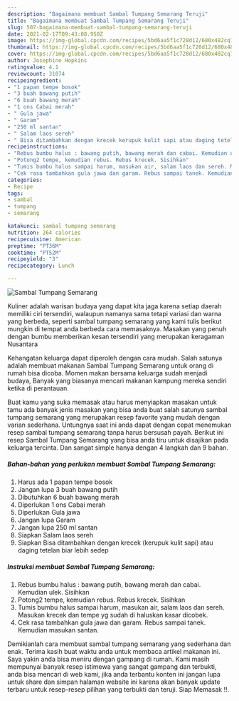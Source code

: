 ```yaml
---
description: "Bagaimana membuat Sambal Tumpang Semarang Teruji"
title: "Bagaimana membuat Sambal Tumpang Semarang Teruji"
slug: 507-bagaimana-membuat-sambal-tumpang-semarang-teruji
date: 2021-02-17T09:43:08.950Z
image: https://img-global.cpcdn.com/recipes/5bd6aa5f1c728d12/680x482cq70/sambal-tumpang-semarang-foto-resep-utama.jpg
thumbnail: https://img-global.cpcdn.com/recipes/5bd6aa5f1c728d12/680x482cq70/sambal-tumpang-semarang-foto-resep-utama.jpg
cover: https://img-global.cpcdn.com/recipes/5bd6aa5f1c728d12/680x482cq70/sambal-tumpang-semarang-foto-resep-utama.jpg
author: Josephine Hopkins
ratingvalue: 4.1
reviewcount: 31074
recipeingredient:
- "1 papan tempe bosok"
- "3 buah bawang putih"
- "6 buah bawang merah"
- "1 ons Cabai merah"
- " Gula jawa"
- " Garam"
- "250 ml santan"
- " Salam laos sereh"
- " Bisa ditambahkan dengan krecek kerupuk kulit sapi atau daging tetelan biar lebih sedep"
recipeinstructions:
- "Rebus bumbu halus : bawang putih, bawang merah dan cabai. Kemudian ulek. Sisihkan"
- "Potong2 tempe, kemudian rebus. Rebus krecek. Sisihkan"
- "Tumis bumbu halus sampai harum, masukan air, salam laos dan sereh. Masukan krecek dan tempe yg sudah di haluskan kasar dicobek."
- "Cek rasa tambahkan gula jawa dan garam. Rebus sampai tanek. Kemudian masukan santan."
categories:
- Recipe
tags:
- sambal
- tumpang
- semarang

katakunci: sambal tumpang semarang 
nutrition: 264 calories
recipecuisine: American
preptime: "PT36M"
cooktime: "PT52M"
recipeyield: "3"
recipecategory: Lunch

---
```



![Sambal Tumpang Semarang](https://img-global.cpcdn.com/recipes/5bd6aa5f1c728d12/680x482cq70/sambal-tumpang-semarang-foto-resep-utama.jpg)

Kuliner adalah warisan budaya yang dapat kita jaga karena setiap daerah memiliki ciri tersendiri, walaupun namanya sama tetapi variasi dan warna yang berbeda, seperti sambal tumpang semarang yang kami tulis berikut mungkin di tempat anda berbeda cara memasaknya. Masakan yang penuh dengan bumbu memberikan kesan tersendiri yang merupakan keragaman Nusantara

Kehangatan keluarga dapat diperoleh dengan cara mudah. Salah satunya adalah membuat makanan Sambal Tumpang Semarang untuk orang di rumah bisa dicoba. Momen makan bersama keluarga sudah menjadi budaya, Banyak yang biasanya mencari makanan kampung mereka sendiri ketika di perantauan.



Buat kamu yang suka memasak atau harus menyiapkan masakan untuk tamu ada banyak jenis masakan yang bisa anda buat salah satunya sambal tumpang semarang yang merupakan resep favorite yang mudah dengan varian sederhana. Untungnya saat ini anda dapat dengan cepat menemukan resep sambal tumpang semarang tanpa harus bersusah payah.
Berikut ini resep Sambal Tumpang Semarang yang bisa anda tiru untuk disajikan pada keluarga tercinta. Dan sangat simple hanya dengan 4 langkah dan 9 bahan.


<!--inarticleads1-->

##### Bahan-bahan yang perlukan membuat Sambal Tumpang Semarang:

1. Harus ada 1 papan tempe bosok
1. Jangan lupa 3 buah bawang putih
1. Dibutuhkan 6 buah bawang merah
1. Diperlukan 1 ons Cabai merah
1. Diperlukan  Gula jawa
1. Jangan lupa  Garam
1. Jangan lupa 250 ml santan
1. Siapkan  Salam laos sereh
1. Siapkan  Bisa ditambahkan dengan krecek (kerupuk kulit sapi) atau daging tetelan biar lebih sedep




<!--inarticleads2-->

##### Instruksi membuat  Sambal Tumpang Semarang:

1. Rebus bumbu halus : bawang putih, bawang merah dan cabai. Kemudian ulek. Sisihkan
1. Potong2 tempe, kemudian rebus. Rebus krecek. Sisihkan
1. Tumis bumbu halus sampai harum, masukan air, salam laos dan sereh. Masukan krecek dan tempe yg sudah di haluskan kasar dicobek.
1. Cek rasa tambahkan gula jawa dan garam. Rebus sampai tanek. Kemudian masukan santan.




Demikianlah cara membuat sambal tumpang semarang yang sederhana dan enak. Terima kasih buat waktu anda untuk membaca artikel makanan ini. Saya yakin anda bisa meniru dengan gampang di rumah. Kami masih mempunyai banyak resep istimewa yang sangat gampang dan terbukti, anda bisa mencari di web kami, jika anda terbantu konten ini jangan lupa untuk share dan simpan halaman website ini karena akan banyak update terbaru untuk resep-resep pilihan yang terbukti dan teruji. Siap Memasak !!. 
